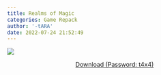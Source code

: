 ```yaml
---
title: Realms of Magic
categories: Game Repack
author: '-tARA'
date: 2022-07-24 21:52:49
---
```

<img src="https://i5.imageban.ru/out/2022/07/24/a927c3fbd85506228051375e2f74918b.webp"/> <br>
<center>
<p><a href="https://0a0bin.klowdee.host/?fd31d19ced7750cc#CodY31RmEnBV6o2amZdAa7nT7YwuxeZYrmVhjxHJQZfH">Download (Password: t4x4)</a> <br>
</center>

